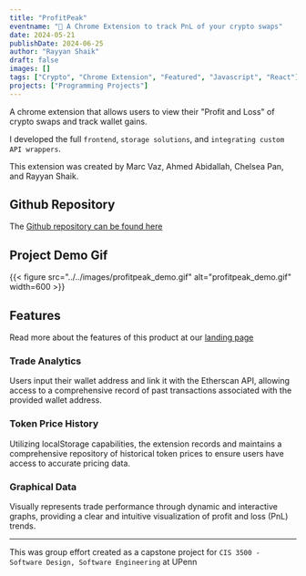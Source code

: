 ```yaml
---
title: "ProfitPeak"
eventname: "💱 A Chrome Extension to track PnL of your crypto swaps"
date: 2024-05-21
publishDate: 2024-06-25
author: "Rayyan Shaik"
draft: false
images: []
tags: ["Crypto", "Chrome Extension", "Featured", "Javascript", "React"]
projects: ["Programming Projects"]
---
```


A chrome extension that allows users to view their "Profit and Loss" of crypto swaps and track wallet gains.

I developed the full `frontend`, `storage solutions`, and `integrating custom API wrappers`.

This extension was created by Marc Vaz, Ahmed Abidallah, Chelsea Pan, and Rayyan Shaik.

## Github Repository

The [Github repository can be found here](https://github.com/aabdel0181/profitpeak)

## Project Demo Gif

{{< figure src="../../images/profitpeak_demo.gif" alt="profitpeak_demo.gif" width=600 >}}

## Features

Read more about the features of this product at our [landing page](https://marcvaz1.github.io/profitPeakLandingPage/)

### Trade Analytics

Users input their wallet address and link it with the Etherscan API, allowing access to a comprehensive record of past transactions associated with the provided wallet address.

### Token Price History

Utilizing localStorage capabilities, the extension records and maintains a comprehensive repository of historical token prices to ensure users have access to accurate pricing data.

### Graphical Data

Visually represents trade performance through dynamic and interactive graphs, providing a clear and intuitive visualization of profit and loss (PnL) trends.

---

This was group effort created as a capstone project for `CIS 3500 - Software Design, Software Engineering` at UPenn
